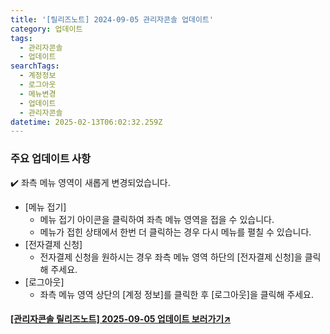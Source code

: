 ```yaml
---
title: '[릴리즈노트] 2024-09-05 관리자콘솔 업데이트'
category: 업데이트
tags:
  - 관리자콘솔
  - 업데이트
searchTags:
  - 계정정보
  - 로그아웃
  - 메뉴변경
  - 업데이트
  - 관리자콘솔
datetime: 2025-02-13T06:02:32.259Z
---
```


<Callout title="2024년 9월 5일 관리자콘솔 업데이트 소식을 안내드립니다." />



### **주요 업데이트 사항**

✔️ 좌측 메뉴 영역이 새롭게 변경되었습니다.



- \[메뉴 접기]
  - 메뉴 접기 아이콘을 클릭하여 좌측 메뉴 영역을 접을 수 있습니다.
  - 메뉴가 접힌 상태에서 한번 더 클릭하는 경우 다시 메뉴를 펼칠 수 있습니다.
- \[전자결제 신청]
  - 전자결제 신청을 원하시는 경우 좌측 메뉴 영역 하단의 \[전자결제 신청]을 클릭해 주세요.
- \[로그아웃]
  - 좌측 메뉴 영역 상단의 \[계정 정보]를 클릭한 후 \[로그아웃]을 클릭해 주세요.

#### [\[관리자콘솔 릴리즈노트\] 2025-09-05 업데이트 보러가기↗](https://developers.portone.io/release-notes/console/2024-09-05)
